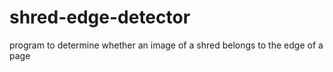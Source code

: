 shred-edge-detector
===================

program to determine whether an image of a shred belongs to the edge of a page